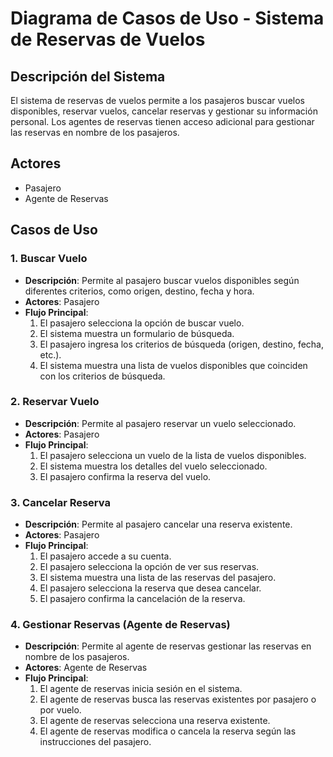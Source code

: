 # Diagrama de Casos de Uso - Sistema de Reservas de Vuelos

## Descripción del Sistema
El sistema de reservas de vuelos permite a los pasajeros buscar vuelos disponibles, reservar vuelos, cancelar reservas y gestionar su información personal. Los agentes de reservas tienen acceso adicional para gestionar las reservas en nombre de los pasajeros.

## Actores
- Pasajero
- Agente de Reservas

## Casos de Uso

### 1. Buscar Vuelo
- **Descripción**: Permite al pasajero buscar vuelos disponibles según diferentes criterios, como origen, destino, fecha y hora.
- **Actores**: Pasajero
- **Flujo Principal**:
    1. El pasajero selecciona la opción de buscar vuelo.
    2. El sistema muestra un formulario de búsqueda.
    3. El pasajero ingresa los criterios de búsqueda (origen, destino, fecha, etc.).
    4. El sistema muestra una lista de vuelos disponibles que coinciden con los criterios de búsqueda.

### 2. Reservar Vuelo
- **Descripción**: Permite al pasajero reservar un vuelo seleccionado.
- **Actores**: Pasajero
- **Flujo Principal**:
    1. El pasajero selecciona un vuelo de la lista de vuelos disponibles.
    2. El sistema muestra los detalles del vuelo seleccionado.
    3. El pasajero confirma la reserva del vuelo.

### 3. Cancelar Reserva
- **Descripción**: Permite al pasajero cancelar una reserva existente.
- **Actores**: Pasajero
- **Flujo Principal**:
    1. El pasajero accede a su cuenta.
    2. El pasajero selecciona la opción de ver sus reservas.
    3. El sistema muestra una lista de las reservas del pasajero.
    4. El pasajero selecciona la reserva que desea cancelar.
    5. El pasajero confirma la cancelación de la reserva.

### 4. Gestionar Reservas (Agente de Reservas)
- **Descripción**: Permite al agente de reservas gestionar las reservas en nombre de los pasajeros.
- **Actores**: Agente de Reservas
- **Flujo Principal**:
    1. El agente de reservas inicia sesión en el sistema.
    2. El agente de reservas busca las reservas existentes por pasajero o por vuelo.
    3. El agente de reservas selecciona una reserva existente.
    4. El agente de reservas modifica o cancela la reserva según las instrucciones del pasajero.
